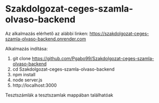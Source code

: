 # Szakdolgozat-ceges-szamla-olvaso-backend

Az alkalmazás elérhető az alábbi linken: https://szakdolgozat-ceges-szamla-olvaso-backend.onrender.com

Alkalmazás indítása: 
1. git clone https://github.com/Pgabo99/Szakdolgozat-ceges-szamla-olvaso-backend
2. cd Szakdolgozat-ceges-szamla-olvaso-backend
3. npm install
4. node server.js
5. http://localhost:3000

Tesztszámlák a tesztszamlak mappában találhatóak
